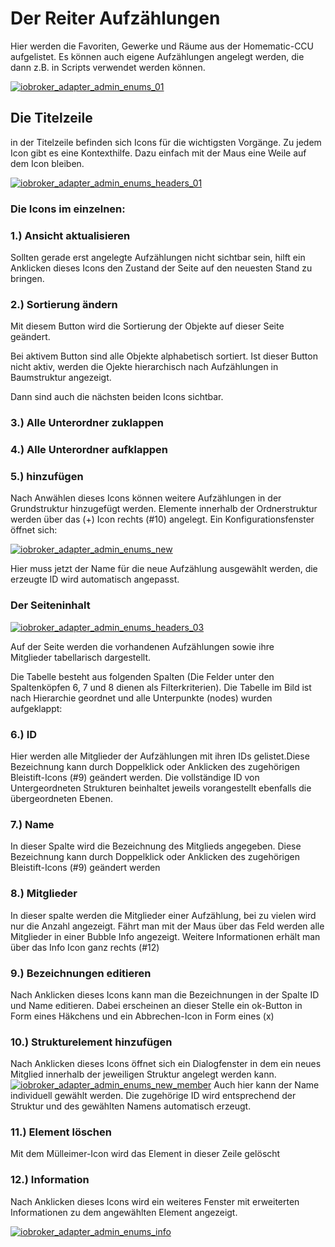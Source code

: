 # Der Reiter Aufzählungen

Hier werden die Favoriten, Gewerke und Räume aus der Homematic-CCU aufgelistet. Es können auch eigene Aufzählungen angelegt werden, die dann z.B. in Scripts verwendet werden können.



[![iobroker_adapter_admin_enums_01](img/ioBroker_Adapter_admin_Enums_01.jpg)](img/ioBroker_Adapter_admin_Enums_01.jpg)

## Die Titelzeile

in der Titelzeile befinden sich Icons für die wichtigsten Vorgänge. Zu jedem Icon gibt es eine Kontexthilfe. Dazu einfach mit der Maus eine Weile auf dem Icon bleiben.

[![iobroker_adapter_admin_enums_headers_01](img/ioBroker_Adapter_admin_Enums_Headers_01.jpg)](img/ioBroker_Adapter_admin_Enums_Headers_01.jpg)

### **Die Icons im einzelnen:**

### **1.) Ansicht aktualisieren**

Sollten gerade erst angelegte Aufzählungen nicht sichtbar sein, hilft ein Anklicken dieses Icons den Zustand der Seite auf den neuesten Stand zu bringen.

### **2.) Sortierung ändern**

Mit diesem Button wird die Sortierung der Objekte auf dieser Seite geändert.

Bei aktivem Button sind alle Objekte alphabetisch sortiert. Ist dieser Button nicht aktiv, werden die Ojekte hierarchisch nach Aufzählungen in Baumstruktur angezeigt.

Dann sind auch die nächsten beiden Icons sichtbar.

### **3.) Alle Unterordner zuklappen**

### **4.) Alle Unterordner aufklappen**

### **5.) hinzufügen**

Nach Anwählen dieses Icons können weitere Aufzählungen in der Grundstruktur hinzugefügt werden. Elemente innerhalb der Ordnerstruktur werden über das (+) Icon rechts (#10) angelegt. Ein Konfigurationsfenster öffnet sich:

[![iobroker_adapter_admin_enums_new](img/ioBroker_Adapter_admin_Enums_new.jpg)](img/ioBroker_Adapter_admin_Enums_new.jpg)

Hier muss jetzt der Name für die neue Aufzählung ausgewählt werden, die erzeugte ID wird automatisch angepasst.

### Der Seiteninhalt

[![iobroker_adapter_admin_enums_headers_03](img/ioBroker_Adapter_admin_Enums_Headers_03.jpg)](img/ioBroker_Adapter_admin_Enums_Headers_03.jpg)

Auf der Seite werden die vorhandenen Aufzählungen sowie ihre Mitglieder tabellarisch dargestellt.

Die Tabelle besteht aus folgenden Spalten (Die Felder unter den Spaltenköpfen 6, 7 und 8 dienen als Filterkriterien). Die Tabelle im Bild ist nach Hierarchie geordnet und alle Unterpunkte (nodes) wurden aufgeklappt:

### **6.) ID**

Hier werden alle Mitglieder der Aufzählungen mit ihren IDs gelistet.Diese Bezeichnung kann durch Doppelklick oder Anklicken des zugehörigen Bleistift-Icons (#9) geändert werden. Die vollständige ID von Untergeordneten Strukturen beinhaltet jeweils vorangestellt ebenfalls die übergeordneten Ebenen.

### **7.) Name**

In dieser Spalte wird die Bezeichnung des Mitglieds angegeben. Diese Bezeichnung kann durch Doppelklick oder Anklicken des zugehörigen Bleistift-Icons (#9) geändert werden

### **8.) Mitglieder**

In dieser spalte werden die Mitglieder einer Aufzählung, bei zu vielen wird nur die Anzahl angezeigt. Fährt man mit der Maus über das Feld werden alle Mitglieder in einer Bubble Info angezeigt. Weitere Informationen erhält man über das Info Icon ganz rechts (#12)

### **9.) Bezeichnungen editieren**

Nach Anklicken dieses Icons kann man die Bezeichnungen in der Spalte ID und Name editieren. Dabei erscheinen an dieser Stelle ein ok-Button in Form eines Häkchens und ein Abbrechen-Icon in Form eines (x)

### **10.) Strukturelement hinzufügen**

Nach Anklicken dieses Icons öffnet sich ein Dialogfenster in dem ein neues Mitglied innerhalb der jeweiligen Struktur angelegt werden kann. [![iobroker_adapter_admin_enums_new_member](img/ioBroker_Adapter_admin_Enums_new_Member.jpg)](img/ioBroker_Adapter_admin_Enums_new_Member.jpg) Auch hier kann der Name individuell gewählt werden. Die zugehörige ID wird entsprechend der Struktur und des gewählten Namens automatisch erzeugt.

### **11.) Element löschen**

Mit dem Mülleimer-Icon wird das Element in dieser Zeile gelöscht

### **12.) Information**

Nach Anklicken dieses Icons wird ein weiteres Fenster mit erweiterten Informationen zu dem angewählten Element angezeigt.

[![iobroker_adapter_admin_enums_info](img/ioBroker_Adapter_admin_Enums_Info.jpg)](img/ioBroker_Adapter_admin_Enums_Info.jpg)